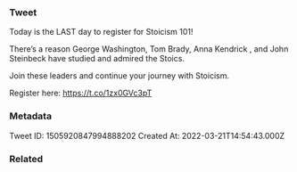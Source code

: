 ### Tweet
Today is the LAST day to register for Stoicism 101!

There’s a reason George Washington, Tom Brady, Anna Kendrick , and John Steinbeck have studied and admired the Stoics.

Join these leaders and continue your journey with Stoicism.

Register here: https://t.co/1zx0GVc3pT

### Metadata
Tweet ID: 1505920847994888202
Created At: 2022-03-21T14:54:43.000Z

### Related

